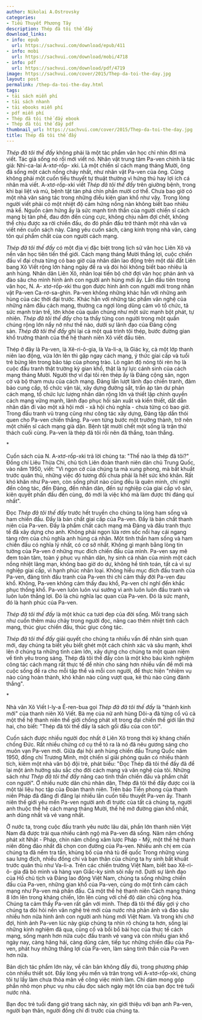```yaml
---
author: Nikolai A.Ostrovsky
categories:
- Tiểu Thuyết Phương Tây
description: Thép đã tôi thế đấy
download_links:
- info: epub
  url: https://sachvui.com/download/epub/411
- info: mobi
  url: https://sachvui.com/download/mobi/4718
- info: pdf
  url: https://sachvui.com/download/pdf/4719
image: https://sachvui.com/cover/2015/Thep-da-toi-the-day.jpg
layout: post
permalink: /thep-da-toi-the-day.html
tags:
- tải sách miễn phí
- tải sách nhanh
- tải ebooks miễn phí
- pdf miễn phí
- Thép đã tôi thế đấy ebook
- Thép đã tôi thế đấy pdf
thumbnail_url: https://sachvui.com/cover/2015/Thep-da-toi-the-day.jpg
title: Thép đã tôi thế đấy
---
```


 <div class="item-desc text-justify"> <p><em>Thép đã tôi thế đấy</em> không phải là một tác phẩm văn học chỉ nhìn đời mà viết. Tác giả sống nó rồi mới viết nó. Nhân vật trung tâm Pa-ven chính là tác giả: Nhi-ca-lai A-xtơ-rốp- xki. Là một chiến sĩ cách mạng tháng Mười, ông đã sống một cách nồng cháy nhất, như nhân vật Pa-ven của ông. Cũng không phải một cuốn tiểu thuyết tự thuật thường vì hứng thú hay lợi ích cá nhân mà viết. A-xtơ-rốp-xki viết<em> Thép đã tôi thế đấy</em> trên giường bệnh, trong khi bại liệt và mù, bệnh tật tàn phá chín phần mười cơ thể. Chưa bao giờ có một nhà văn sáng tác trong những điều kiện gian khổ như vậy. Trong lòng người viết phải có một nhiệt độ cảm hứng nồng nàn không biết bao nhiêu mà kể. Nguồn cảm hứng ấy là sức mạnh tinh thần của người chiến sĩ cách mạng bị tàn phế, đau đớn đến cùng cực, không chịu nằm đợi chết, không thể chịu được xa rời chiến đấu, do đó phấn đấu trở thành một nhà văn và viết nên cuốn sách này. Càng yêu cuốn sách, càng kính trọng nhà văn, càng tôn quí phẩm chất của con người cách mạng.</p><p><em>Thép đã tôi thế đấy</em> có một địa vị đặc biệt trong lịch sử văn học Liên Xô và nền văn học tiên tiến thế giới. Cách mạng tháng Mười thắng lợi, cuộc chiến đấu vĩ đại chưa từng có bao giờ của nhân dân lao động trên một dải đất Liên bang Xô Viết rộng lớn hàng ngày đề ra và đòi hỏi không biết bao nhiêu là anh hùng. Nhân dân Liên Xô, nhân loại tiến bộ chờ đợi văn học phản ánh và đào sâu cho mình hình ảnh con người anh hùng mới ấy. Lần đầu tiên trong văn học, N. A- xtơ-rốp-xki thu gọn được hình ảnh con người mới trong nhân vật Pa-ven Ca-rơ-sa-ghin. Pa-ven không những khác hẳn với những anh hùng của các thời đại trước. Khác hẳn với những tác phẩm văn nghệ của những năm đầu cách mạng, thường ca ngợi lòng dũng cảm vô tổ chức, tả sức mạnh tràn trề, lớn khỏe của quần chúng như một sức mạnh bột phát, tự nhiên. <em>Thép đã tôi thế đấy</em> cho ta thấy từng con người trong một quần chúng rộng lớn nẩy nở như thế nào, dưới sự lãnh đạo của Đảng cộng sản. <em>Thép đã tôi thế đấy</em> ghi lại cả một quá trình tôi thép, bước đường gian khổ trưởng thành của thế hệ thanh niên Xô viết đầu tiên.</p><p>Thép ở đây là Pa-ven, là Xê-ri-ô-gia, là Va-li-a, là Giác ky, cả một lớp thanh niên lao động, vừa lớn lên thì gặp ngay cách mạng, ý thức giai cấp và tuổi trẻ bừng lên trong bão táp của phong trào. Lò ngàn độ nóng tôi rèn họ là cuộc đấu tranh thật trường kỳ gian khổ, thật là tự lực cánh sinh của cách mạng tháng Mười. Người thợ vĩ đại tôi rèn thép ấy là Đảng cộng sản, ngọn cờ và bộ tham mưu của cách mạng. Đảng lần lượt lãnh đạo chiến tranh, đảm bảo cung cấp, tổ chức vận tải, xây dựng đường sắt, trấn áp tàn dư phản cách mạng, tổ chức lực lượng nhân dân rộng lớn và thiết lập chính quyền cách mạng vững mạnh, lãnh đạo phục hồi sản xuất và kiến thiết, dắt dẫn nhân dân đi vào một xã hội mới - xã hội chủ nghĩa - chưa từng có bao giờ. Trong đấu tranh vũ trang cũng như công tác xây dựng, Đảng tập dần thói quen cho Pa-ven chiến thắng. Pa-ven từng bước một trưởng thành, trở nên một chiến sĩ cách mạng già dặn. Bệnh tật mười chết một sống là trận thử thách cuối cùng. Pa-ven là thép đã tôi rồi nên đã thắng, toàn thắng.</p><p>*</p><p>Cuốn sách của N. A-xtơ-rốp-xki trả lời chúng ta: "Thế nào là thép đã tôi?" Đồng chí Liêu Thừa Chi, chủ tịch Liên đoàn thanh niên dân chủ Trung Quốc, vào năm 1950, viết: "Vì ngọn cờ của chúng ta mà xung phong, mà bất khuất trước quân thù, những việc đó tương đối chưa phải là hết sức khó khăn. Rất khó khăn như Pa-ven, còn sống phút nào cũng đều là quên mình, chỉ nghĩ đến công tác, đến Đảng, đến nhân dân, đến sự nghiệp của giai cấp vô sản, kiên quyết phấn đấu đến cùng, đó mới là việc khó mà làm được thì đáng quí nhất".</p><p>Đọc<em> Thép đã tôi thế đấy</em> trước hết truyền cho chúng ta lỏng ham sống và ham chiến đấu. Đấy là bản chất giai cấp của Pa-ven. Đấy là bản chất thanh niên của Pa-ven. Đấy là phẩm chất cách mạng mà Đảng và đấu tranh thực tế đã xây dựng cho anh. Không phải ngọn lửa rơm sốc nổi hay cái ngang tàng rởm của chủ nghĩa anh hùng cá nhân. Một tinh thần ham sống và ham chiến đấu có nghĩa lý nhất, có cơ sở nhất. Không gì mạnh bằng lòng tin tưởng của Pa-ven ở những mục đích chiến đấu của mình. Pa-ven say mê đem toàn tâm, toàn ý phục vụ nhân dân, hy sinh cá nhân của mình một cách nồng nhiệt lãng mạn, không bao giờ do dự, không hề tính toán, tất cả vì sự nghiệp giai cấp, vì hạnh phúc nhân loại. Không hiểu mục đích đấu tranh của Pa-ven, đảng tính đấu tranh của Pa-ven thì chỉ cảm thấy đời Pa-ven đau khổ. Không, Pa-ven không cảm thấy đau khổ, Pa-ven chỉ nghĩ đến khắc phục thống khổ. Pa-ven luôn luôn vui sướng vì anh luôn luôn đấu tranh và luôn luôn thắng lợi. Đó là chủ nghĩa lạc quan của Pa-ven. Đó là sức mạnh, đó là hạnh phúc của Pa-ven.</p><p><em>Thép đã tôi thế đấy</em> là một khúc ca tươi đẹp của đời sống. Mỗi trang sách như cuốn thêm máu chảy trong người đọc, nâng cao thêm nhiệt tình cách mạng, thúc giục chiến đấu, thúc giục công tác.</p><p><em>Thép đã tôi thế đấy</em> giải quyết cho chúng ta nhiều vấn đề nhân sinh quan mới, dạy chúng ta biết yêu biết ghét một cách chính xác và sâu mạnh, khơi lên ở chúng ta những tình cảm lớn, xây dựng cho chúng ta một quan niệm về tình yêu trong sáng. Thép đã tôi thế đấy còn là một kho báu kinh nghiệm công tác cách mạng rất thực tế để nhìn cho sáng hơn nhiều vấn đề mới mà cuộc sống đề ra cho mỗi tập thể và mỗi con người, để thực hiện "nhiệm vụ nào cũng hoàn thành, khó khăn nào cũng vượt qua, kẻ thù nào cũng đánh thắng".</p><p>*</p><p>Nhà văn Xô Viết I-ly-a Ê-ren-bua gọi <em>Thép đã đã tôi thế đấy</em> là "thánh kinh mới" của thanh niên Xô Viết. Bà mẹ của nữ anh hùng Dôi-a đã từng cổ vũ cả một thế hệ thanh niên thế giới chống phát xít trong đại chiến thế giới lần thứ hai, cho biết: "Thép đã tôi thế đấy là sách gối đầu của con tôi".</p><p>Cuốn sách được nhiều người đọc nhất ở Liên Xô trong thời kỳ kháng chiến chống Đức. Rất nhiều chứng cớ cụ thể tỏ ra là nó đã nêu gương sáng cho muôn vạn Pa-ven mới. Giữa đại hội anh hùng chiến đấu Trung Quốc năm 1950, đồng chí Trương Minh, một chiến sĩ giải phóng quân có nhiều thành tích, kiêm một nhà văn bộ đội trẻ, phát biểu: "Đọc Thép đã tôi thế đấy đã để lại một ảnh hưởng sâu sắc cho đời cách mạng và văn nghệ của tôi. Những sách như<em> Thép đã tôi thế đấy</em> nâng cao tinh thần chiến đấu và phẩm chất con người". Ở nhiều nước dân chủ nhân dân, Thép đã tôi thế đấy được coi là một tài liệu học tập của Đoàn thanh niên. Trên báo Tiền phong của thanh niên Pháp đã đăng đi đăng lại nhiều lần cuốn tiểu thuyết Pa-ven ấy. Thanh niên thế giới yêu mến Pa-ven người anh đi trước của tất cả chúng ta, người anh thuộc thế hệ cách mạng tháng Mười, thế hệ mở đường gian khổ nhất, anh dũng nhất và vẻ vang nhất.</p><p>Ở nước ta, trong cuộc đấu tranh yêu nước lâu dài, phần lớn thanh niên Việt Nam đã được trải qua nhiều cảnh ngộ mà Pa-ven đã sống. Năm năm chống phát xít Nhật - Pháp, chín năm chống xâm lược Pháp - Mỹ, một thế hệ thanh niên đông đảo nhất đã chọn con đường của Pa-ven. Nhiều anh chị em của chúng ta đã nếm tra tấn, khủng bố của nhà tù đế quốc Trong những vùng sau lưng địch, nhiều đồng chí và bạn thân của chúng ta hy sinh bất khuất trước quân thù như Va-li-a. Trên các chiến trường Việt Nam, biết bao Xê-ri-ô- gia đã bỏ mình và hàng vạn Giắc-ky sinh sôi nẩy nở. Dưới sự lãnh đạo của Hồ chủ tịch và Đảng lao động Việt Nam, chúng ta sống những chiến đấu của Pa-ven, những gian khổ của Pa-ven, cùng do một tình cảm cách mạng như Pa-ven mà phấn đấu. Cả một thế hệ thanh niên Cách mạng tháng 8 lớn lên trong kháng chiến, lớn lên cùng với chế độ dân chủ cộng hòa. Chúng ta cảm thấy Pa-ven rất gần với mình. Thép đã tôi thế đấy gợi ý cho chúng ta đòi hỏi nền văn nghệ trẻ mới của nước nhà phản ánh và đào sâu nhiều hơn nữa hình ảnh con người anh hùng mới Việt Nam. Và trong khi chờ đợi, hình ảnh Pa-ven lúc này giúp chúng ta nhìn rõ chúng ta hơn, sống lại những kinh nghiệm đã qua, củng cố và bồi bổ bài học của thực tế cách mạng, sống mạnh hơn nữa cuộc đấu tranh vẻ vang và còn nhiều gian khổ ngày nay, càng hăng hái, càng dũng cảm, tiếp tục những chiến đấu của Pa-ven, phát huy những thắng lợi của Pa-ven, làm sáng tinh thần của Pa-ven hơn nữa.</p><p>Bản dịch tác phẩm lớn này, về căn bản không đầy đủ, trong phương pháp còn nhiều thiết sót. Đầy lòng yêu mến và trân trọng với A-xtơ-rốp-xki, chúng tôi tự lấy làm chưa thỏa mãn về công việc mình làm. Chỉ dám mong góp phần nhỏ mọn phục vụ nhu cầu đọc sách ngày một lớn của bạn đọc trẻ tuổi nước nhà.</p><p>Bạn đọc trẻ tuổi đang giở trang sách này, xin giới thiệu với bạn anh Pa-ven, người bạn thân, người đồng chí đi trước của chúng ta.</p> </div>